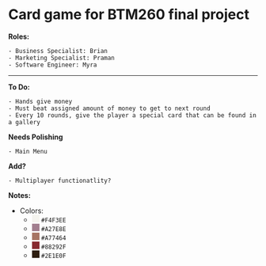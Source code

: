 # Card game for BTM260 final project

**Roles:**

    - Business Specialist: Brian
    - Marketing Specialist: Praman
    - Software Engineer: Myra

---

**To Do:**

    - Hands give money
    - Must beat assigned amount of money to get to next round
    - Every 10 rounds, give the player a special card that can be found in a gallery

**Needs Polishing**

    - Main Menu

**Add?**

    - Multiplayer functionatlity?

**Notes:**

- Colors:
    - <span style="display:inline-block;width:15px;height:15px;background-color:#F4F3EE;"></span> `#F4F3EE`
    - <span style="display:inline-block;width:15px;height:15px;background-color:#A27E8E;"></span> `#A27E8E`
    - <span style="display:inline-block;width:15px;height:15px;background-color:#A77464;"></span> `#A77464`
    - <span style="display:inline-block;width:15px;height:15px;background-color:#88292F;"></span> `#88292F`
    - <span style="display:inline-block;width:15px;height:15px;background-color:#2E1E0F;"></span> `#2E1E0F`